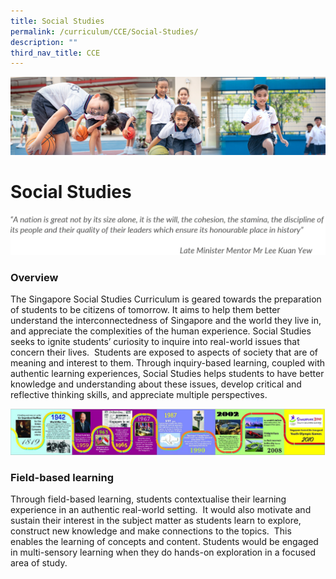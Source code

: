 ```yaml
---
title: Social Studies
permalink: /curriculum/CCE/Social-Studies/
description: ""
third_nav_title: CCE
---
```

![](/images/Our%20Learning%20Experiences.jpg)

Social Studies
==============

![](/images/SS1.png)

### **Overview**

The Singapore Social Studies Curriculum is geared towards the preparation of students to be citizens of tomorrow. It aims to help them better understand the interconnectedness of Singapore and the world they live in, and appreciate the complexities of the human experience. Social Studies seeks to ignite students’ curiosity to inquire into real-world issues that concern their lives.  Students are exposed to aspects of society that are of meaning and interest to them. Through inquiry-based learning, coupled with authentic learning experiences, Social Studies helps students to have better knowledge and understanding about these issues, develop critical and reflective thinking skills, and appreciate multiple perspectives.

![](/images/SS2.png)

### **Field-based learning**

  

Through field-based learning, students contextualise their learning experience in an authentic real-world setting.  It would also motivate and sustain their interest in the subject matter as students learn to explore, construct new knowledge and make connections to the topics.  This enables the learning of concepts and content. Students would be engaged in multi-sensory learning when they do hands-on exploration in a focused area of study.